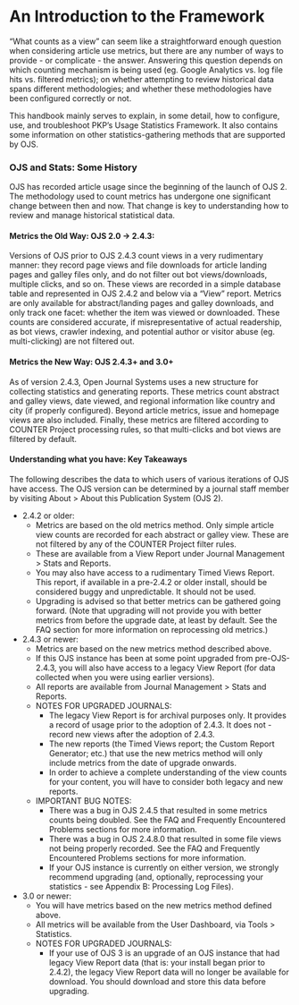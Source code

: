 # An Introduction to the Framework

“What counts as a view” can seem like a straightforward enough question when considering article use metrics, but there are any number of ways to provide - or complicate - the answer. Answering this question depends on which counting mechanism is being used \(eg. Google Analytics vs. log file hits vs. filtered metrics\); on whether attempting to review historical data spans different methodologies; and whether these methodologies have been configured correctly or not.

This handbook mainly serves to explain, in some detail, how to configure, use, and troubleshoot PKP’s Usage Statistics Framework. It also contains some information on other statistics-gathering methods that are supported by OJS.

### OJS and Stats: Some History

OJS has recorded article usage since the beginning of the launch of OJS 2. The methodology used to count metrics has undergone one significant change between then and now. That change is key to understanding how to review and manage historical statistical data.

#### Metrics the Old Way: OJS 2.0 -&gt; 2.4.3:

Versions of OJS prior to OJS 2.4.3 count views in a very rudimentary manner: they record page views and file downloads for article landing pages and galley files only, and do not filter out bot views/downloads, multiple clicks, and so on. These views are recorded in a simple database table and represented in OJS 2.4.2 and below via a “View” report. Metrics are only available for abstract/landing pages and galley downloads, and only track one facet: whether the item was viewed or downloaded. These counts are considered accurate, if misrepresentative of actual readership, as bot views, crawler indexing, and potential author or visitor abuse \(eg. multi-clicking\) are not filtered out.

#### Metrics the New Way: OJS 2.4.3+ and 3.0+

As of version 2.4.3, Open Journal Systems uses a new structure for collecting statistics and generating reports. These metrics count abstract and galley views, date viewed, and regional information like country and city \(if properly configured\). Beyond article metrics, issue and homepage views are also included. Finally, these metrics are filtered according to COUNTER Project processing rules, so that multi-clicks and bot views are filtered by default.

#### Understanding what you have: Key Takeaways

The following describes the data to which users of various iterations of OJS have access. The OJS version can be determined by a journal staff member by visiting About &gt; About this Publication System \(OJS 2\).

* 2.4.2 or older:
  * Metrics are based on the old metrics method. Only simple article view counts are recorded for each abstract or galley view. These are not filtered by any of the COUNTER Project filter rules.  
  * These are available from a View Report under Journal Management &gt; Stats and Reports.
  * You may also have access to a rudimentary Timed Views Report. This report, if available in a pre-2.4.2 or older install, should be considered buggy and unpredictable. It should not be used.  
  * Upgrading is advised so that better metrics can be gathered going forward. \(Note that upgrading will not provide you with better metrics from before the upgrade date, at least by default. See the FAQ section for more information on reprocessing old metrics.\)
* 2.4.3 or newer:
  * Metrics are based on the new metrics method described above.
  * If this OJS instance has been at some point upgraded from pre-OJS-2.4.3, you will also have access to a legacy View Report \(for data collected when you were using earlier versions\).
  * All reports are available from Journal Management &gt; Stats and Reports.
  * NOTES FOR UPGRADED JOURNALS:
    * The legacy View Report is for archival purposes only. It provides a record of usage prior to the adoption of 2.4.3. It does not - record new views after the adoption of 2.4.3.
    * The new reports \(the Timed Views report; the Custom Report Generator; etc.\) that use the new metrics method will only include metrics from the date of upgrade onwards.
    * In order to achieve a complete understanding of the view counts for your content, you will have to consider both legacy and new reports.
  * IMPORTANT BUG NOTES:
    * There was a bug in OJS 2.4.5 that resulted in some metrics counts being doubled. See the FAQ and Frequently Encountered Problems sections for more information.
    * There was a bug in OJS 2.4.8.0 that resulted in some file views not being properly recorded. See the FAQ and Frequently Encountered Problems sections for more information.
    * If your OJS instance is currently on either version, we strongly recommend upgrading \(and, optionally, reprocessing your statistics - see Appendix B: Processing Log Files\).
* 3.0 or newer:
  * You will have metrics based on the new metrics method defined above.
  * All metrics will be available from the User Dashboard, via Tools &gt; Statistics.
  * NOTES FOR UPGRADED JOURNALS:
    * If your use of OJS 3 is an upgrade of an OJS instance that had legacy View Report data \(that is: your install began prior to 2.4.2\), the legacy View Report data will no longer be available for download. You should download and store this data before upgrading.

